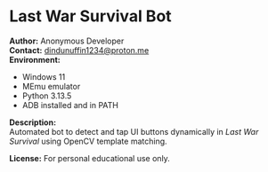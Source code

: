 # Last War Survival Bot

**Author:** Anonymous Developer  
**Contact:** dindunuffin1234@proton.me  
**Environment:**  
- Windows 11  
- MEmu emulator  
- Python 3.13.5  
- ADB installed and in PATH

**Description:**  
Automated bot to detect and tap UI buttons dynamically in *Last War Survival* using OpenCV template matching.

**License:** For personal educational use only.
